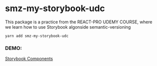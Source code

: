 #  smz-my-storybook-udc

This package is a practice from the REACT-PRO UDEMY COURSE, where we learn how to use Storybook algonside semantic-versioning

```
yarn add smz-my-storybook-udc
```

### DEMO:
[Storybook Components](https://salomonmz.github.io/sb-components/?path=/story/example-introduction--page)


